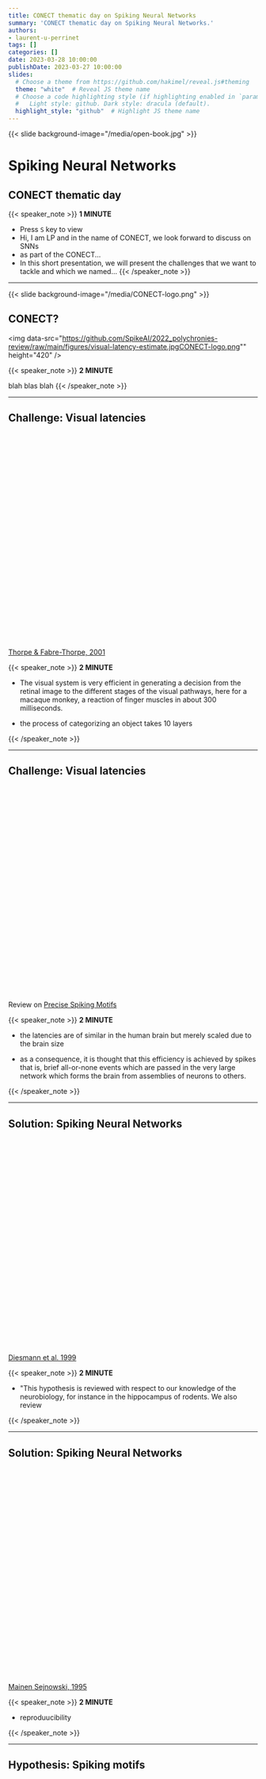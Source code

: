 ```yaml
---
title: CONECT thematic day on Spiking Neural Networks
summary: 'CONECT thematic day on Spiking Neural Networks.'
authors:
- laurent-u-perrinet
tags: []
categories: []
date: 2023-03-28 10:00:00
publishDate: 2023-03-27 10:00:00
slides:
  # Choose a theme from https://github.com/hakimel/reveal.js#theming
  theme: "white"  # Reveal JS theme name
  # Choose a code highlighting style (if highlighting enabled in `params.toml`)
  #   Light style: github. Dark style: dracula (default).
  highlight_style: "github"  # Highlight JS theme name  
---
```

{{< slide background-image="/media/open-book.jpg" >}}

# Spiking Neural Networks
##  CONECT thematic day

{{< speaker_note >}}
**1 MINUTE**
- Press `S` key to view
- Hi, I am LP and in the name of CONECT, we look forward to discuss on SNNs
- as part of the CONECT...
- In this short presentation, we will present the challenges that we want to tackle and which we named...
{{< /speaker_note >}}


---
{{< slide background-image="/media/CONECT-logo.png" >}}

## CONECT?

<img data-src="https://github.com/SpikeAI/2022_polychronies-review/raw/main/figures/visual-latency-estimate.jpgCONECT-logo.png"" height="420" />


{{< speaker_note >}}
**2 MINUTE**

blah blas blah
{{< /speaker_note >}}

---

## Challenge: Visual latencies

<img data-src="https://github.com/SpikeAI/2022_polychronies-review/raw/main/figures/visual-latency-estimate.jpg" height="420" />

[Thorpe & Fabre-Thorpe, 2001](https://doi.org/10.1126/science.1058249)

{{< speaker_note >}}
**2 MINUTE**

- The visual system is very efficient in generating a decision from the retinal image to the different  stages of the visual pathways, here for a macaque monkey, a reaction of finger muscles in about 300 milliseconds.

- the process of categorizing an object takes 10 layers

{{< /speaker_note >}}

---

## Challenge: Visual latencies

<img data-src="https://github.com/SpikeAI/2022_polychronies-review/raw/main/figures/visual-latency.jpg" height="420" />

Review on [Precise Spiking Motifs](https://laurentperrinet.github.io/publication/grimaldi-22-polychronies/)

{{< speaker_note >}}
**2 MINUTE**

- the latencies are of similar in the human brain but merely scaled due to the brain size

- as a consequence, it is thought that this efficiency is achieved by spikes that is, brief all-or-none events which are passed in the very large network which forms the brain from assemblies of neurons to others.

{{< /speaker_note >}}

---

## Solution: Spiking Neural Networks

<img data-src="https://github.com/SpikeAI/2022_polychronies-review/raw/main/figures/Diesmann_et_al_1999.png" height="420" />

[Diesmann et al. 1999](https://github.com/SpikeAI/2022_polychronies-review/blob/main/src/Figure_3_Diesmann_et_al_1999.py)


{{< speaker_note >}}
**2 MINUTE**

- "This hypothesis is reviewed with respect to our knowledge of the neurobiology, for instance in the hippocampus of rodents. We also review 

{{< /speaker_note >}}

---

## Solution: Spiking Neural Networks

<img data-src="https://github.com/SpikeAI/2022_polychronies-review/raw/main/figures/replicating_MainenSejnowski1995.png" height="420" />

[Mainen Sejnowski, 1995](https://github.com/SpikeAI/2022_polychronies-review/blob/main/src/Figure_2_MainenSejnowski1995.ipynb)

{{< speaker_note >}}
**2 MINUTE**

- reproduucibility

{{< /speaker_note >}}

---

## Hypothesis: Spiking motifs

<img data-src="https://github.com/SpikeAI/2022_polychronies-review/raw/main/figures/haimerl2019.jpg" height="420" />

Review on [Precise Spiking Motifs](https://laurentperrinet.github.io/publication/grimaldi-22-polychronies/)

{{< speaker_note >}}
**2 MINUTE**

- This hypothesis is reviewed with respect to our knowledge of the neurobiology, for instance in the hippocampus of rodents. We also review 

{{< /speaker_note >}}

---

## Hypothesis: Spiking motifs

<img data-src="https://github.com/SpikeAI/2022_polychronies-review/raw/main/figures/Ikegaya2004zse0150424620001.jpeg" height="420" />

{{< speaker_note >}}
**2 MINUTE**

- numerous and extensive work on mechanisms which may allow the neural system to learn to actually use that precise spiking motifs by attuning the delay between pairs of neurons.

{{< /speaker_note >}}

---
## Hypothesis: Spiking motifs

<img data-src="https://github.com/SpikeAI/2022_polychronies-review/raw/main/figures/izhikevich.png" height="420" />

{{< speaker_note >}}
**2 MINUTE**

- 

{{< /speaker_note >}}

---

## Today's program

 <table>
  <tr>
    <th><img data-src="https://www.cwi.nl/intranet/faces/1152.jpg" height="175" /></th>
    <th><img data-src="https://laurentperrinet.github.io/author/antoine-grimaldi/avatar_hu85406bb2d5f7db2dce1cab01b4e48063_27520_270x270_fill_q75_lanczos_center.jpg" height="175" /></th>
    <th><img data-src="https://3ia.univ-cotedazur.eu/medias/photo/benoit-miramond_1621434732805-png?ID_FICHE=1087703" height="175" /></th>
    <th><img data-src="https://phd-seminars-sam.inria.fr/files/2019/04/photo_Andrea_Castagnetti-235x300.jpg" height="175" /></th>
    <th><img data-src="https://media.licdn.com/dms/image/C4D03AQG1wCHtwVhGYg/profile-displayphoto-shrink_400_400/0/1582485965416?e=1685577600&v=beta&t=oUiVlWlAQLG9rnz0nu0r-TdZ2LftDopThqB51nx4vQc" height="175" /></th>
  </tr>
  <tr>
    <td>Sander<BR>Bohte</td>
    <td>Antoine<BR>Grimaldi</td>
    <td>Benoit<BR>Miramond</td>
    <td>Andrea<BR>Castagnetti</td>
    <td>Yann<BR>Cherdo</td>
  </tr>
</table>


{{< speaker_note >}}
**2 MINUTE**

- 

{{< /speaker_note >}}

---


# Questions?

* home page: https://conect-int.github.io/talk/2022-06-20-conect-at-the-centuri-summer-school/
* Contact us @ [nicolas.meirhaeghe@univ-amu.fr, laurent.perrinet@univ-amu.fr](mailto:nmrghe@gmail.com,laurent.perrinet@univ-amu.fr)
* GitHub repository: https://github.com/CONECT-INT/2022_CENTURI-SummerSchool
